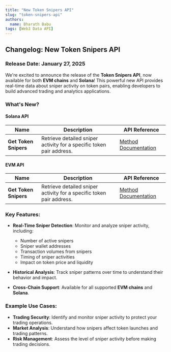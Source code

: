 ```yaml
---
title: "New Token Snipers API"
slug: "token-snipers-api"
authors:
  name: Bharath Babu
tags: [Web3 Data API]
---
```


## Changelog: New Token Snipers API

### Release Date: January 27, 2025

We're excited to announce the release of the **Token Snipers API**, now available for both **EVM chains** and **Solana**! This powerful new API provides real-time data about sniper activity on token pairs, enabling developers to build advanced trading and analytics applications.

### What's New?

#### Solana API

| Name                  | Description                                                          | API Reference                                                                       |
| --------------------- | -------------------------------------------------------------------- | ----------------------------------------------------------------------------------- |
| **Get Token Snipers** | Retrieve detailed sniper activity for a specific token pair address. | [Method Documentation](/web3-data-api/solana/reference/get-snipers-by-pair-address) |

#### EVM API

| Name                  | Description                                                          | API Reference                                                                    |
| --------------------- | -------------------------------------------------------------------- | -------------------------------------------------------------------------------- |
| **Get Token Snipers** | Retrieve detailed sniper activity for a specific token pair address. | [Method Documentation](/web3-data-api/evm/reference/get-snipers-by-pair-address) |

### Key Features:

- **Real-Time Sniper Detection**: Monitor and analyze sniper activity, including:

  - Number of active snipers
  - Sniper wallet addresses
  - Transaction volumes from snipers
  - Timing of sniper activities
  - Impact on token price and liquidity

- **Historical Analysis**: Track sniper patterns over time to understand their behavior and impact.

- **Cross-Chain Support**: Available for all supported **EVM chains** and **Solana**.

### Example Use Cases:

- **Trading Security**: Identify and monitor sniper activity to protect your trading operations.
- **Market Analysis**: Understand how snipers affect token launches and trading patterns.
- **Risk Management**: Assess the level of sniper activity before making trading decisions.
